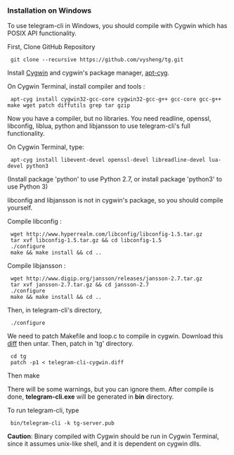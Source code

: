 ### Installation on Windows
To use telegram-cli in Windows, you should compile with Cygwin which has POSIX API functionality.

First, Clone GitHub Repository

     git clone --recursive https://github.com/vysheng/tg.git

Install [Cygwin](https://www.cygwin.com/) and cygwin's package manager, [apt-cyg](https://github.com/transcode-open/apt-cyg).

On Cygwin Terminal, install compiler and tools :

     apt-cyg install cygwin32-gcc-core cygwin32-gcc-g++ gcc-core gcc-g++ make wget patch diffutils grep tar gzip

Now you have a compiler, but no libraries. You need readline, openssl, libconfig, liblua, python and libjansson to use telegram-cli's full functionality.

On Cygwin Terminal, type: 

     apt-cyg install libevent-devel openssl-devel libreadline-devel lua-devel python3
(Install package 'python' to use Python 2.7, or install package 'python3' to use Python 3)

libconfig and libjansson is not in cygwin's package, so you should compile yourself.

Compile libconfig :
     
     wget http://www.hyperrealm.com/libconfig/libconfig-1.5.tar.gz
     tar xvf libconfig-1.5.tar.gz && cd libconfig-1.5
     ./configure
     make && make install && cd ..

Compile libjansson :

     wget http://www.digip.org/jansson/releases/jansson-2.7.tar.gz
     tar xvf jansson-2.7.tar.gz && cd jansson-2.7
     ./configure
     make && make install && cd ..

Then, in telegram-cli's directory,

     ./configure
     
We need to patch Makefile and loop.c to compile in cygwin. Download this [diff](https://gist.github.com/ied206/d774a445f36004d263ab) then untar. Then, patch in 'tg' directory.

     cd tg
     patch -p1 < telegram-cli-cygwin.diff

Then
     make

There will be some warnings, but you can ignore them. After compile is done, **telegram-cli.exe** will be generated in **bin** directory.

To run telegram-cli, type
     
     bin/telegram-cli -k tg-server.pub

**Caution**: Binary compiled with Cygwin should be run in Cygwin Terminal, since it assumes unix-like shell, and it is dependent on cygwin dlls.
